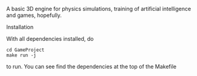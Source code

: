 A basic 3D engine for physics simulations, training of artificial intelligence and games, hopefully.

Installation

With all dependencies installed, do

```
cd GameProject 
make run -j
```
to run.
You can see find the dependencies at the top of the Makefile

